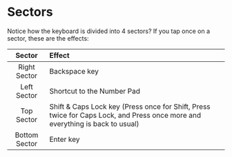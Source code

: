 # Sectors

Notice how the keyboard is divided into 4 sectors? If you tap once on a sector, these are the effects:

|    Sector     | Effect                                                                                                                       |
| :-----------: | :--------------------------------------------------------------------------------------------------------------------------- |
| Right Sector  | Backspace key                                                                                                                |
|  Left Sector  | Shortcut to the Number Pad                                                                                                   |
|  Top Sector   | Shift & Caps Lock key (Press once for Shift, Press twice for Caps Lock, and Press once more and everything is back to usual) |
| Bottom Sector | Enter key                                                                                                                    |